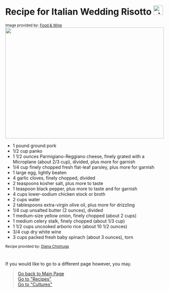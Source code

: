 # Recipe for Italian Wedding Risotto <img src="https://cdn-icons-png.flaticon.com/512/98/98022.png" alt="rice bowl logo" width="30" height="30">

<sub>Image provided by: [Food & Wine](https://www.foodandwine.com/recipes/italian-wedding-risotto)</sub>  
<img src="https://www.foodandwine.com/thmb/VySKZRCx3r2mU4-kKipOimETTT8=/750x0/filters:no_upscale():max_bytes(150000):strip_icc():format(webp)/FAW-recipes-italian-wedding-risotto-hero-01-f9c6681cf49f4b958882d2fb84acc61d.jpg" width="500" height="350">

- 1 pound ground pork
- 1/2 cup panko
- 1 1/2 ounces Parmigiano-Reggiano cheese, finely grated with a Microplane (about 2/3 cup), divided, plus more for garnish
- 1/4 cup finely chopped fresh flat-leaf parsley, plus more for garnish
- 1 large egg, lightly beaten 
- 4 garlic cloves, finely chopped, divided
- 2 teaspoons kosher salt, plus more to taste
- 1 teaspoon black pepper, plus more to taste and for garnish
- 4 cups lower-sodium chicken stock or broth
- 2 cups water
- 2 tablespoons extra-virgin olive oil, plus more for drizzling
- 1/4 cup unsalted butter (2 ounces), divided 
- 1 medium-size yellow onion, finely chopped (about 2 cups)
- 1 medium celery stalk, finely chopped (about 1/3 cup)
- 1 1/2 cups uncooked arborio rice (about 10 1/2 ounces)
- 3/4 cup dry white wine
- 3 cups packed fresh baby spinach (about 3 ounces), torn


<sub>Recipe provided by: [Diana Chistruga](https://www.foodandwine.com/recipes/italian-wedding-risotto)</sub>  

# 
If you would like to go to a different page however, you may.
> [Go back to Main Page](../rice.md)  
> [Go to "Recipes"](../Recipes/Recipe_Selection.md)  
> [Go to "Cultures"](../Cultures/Culture_Selection.md)

